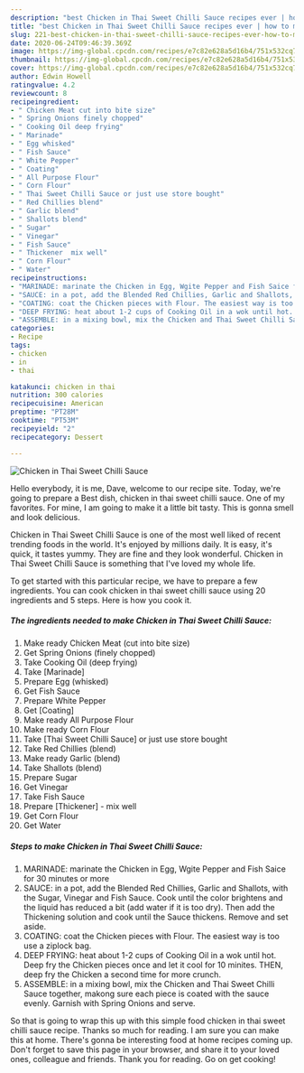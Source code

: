 ```yaml
---
description: "best Chicken in Thai Sweet Chilli Sauce recipes ever | how to make the best Chicken in Thai Sweet Chilli Sauce"
title: "best Chicken in Thai Sweet Chilli Sauce recipes ever | how to make the best Chicken in Thai Sweet Chilli Sauce"
slug: 221-best-chicken-in-thai-sweet-chilli-sauce-recipes-ever-how-to-make-the-best-chicken-in-thai-sweet-chilli-sauce
date: 2020-06-24T09:46:39.369Z
image: https://img-global.cpcdn.com/recipes/e7c82e628a5d16b4/751x532cq70/chicken-in-thai-sweet-chilli-sauce-recipe-main-photo.jpg
thumbnail: https://img-global.cpcdn.com/recipes/e7c82e628a5d16b4/751x532cq70/chicken-in-thai-sweet-chilli-sauce-recipe-main-photo.jpg
cover: https://img-global.cpcdn.com/recipes/e7c82e628a5d16b4/751x532cq70/chicken-in-thai-sweet-chilli-sauce-recipe-main-photo.jpg
author: Edwin Howell
ratingvalue: 4.2
reviewcount: 8
recipeingredient:
- " Chicken Meat cut into bite size"
- " Spring Onions finely chopped"
- " Cooking Oil deep frying"
- " Marinade"
- " Egg whisked"
- " Fish Sauce"
- " White Pepper"
- " Coating"
- " All Purpose Flour"
- " Corn Flour"
- " Thai Sweet Chilli Sauce or just use store bought"
- " Red Chillies blend"
- " Garlic blend"
- " Shallots blend"
- " Sugar"
- " Vinegar"
- " Fish Sauce"
- " Thickener  mix well"
- " Corn Flour"
- " Water"
recipeinstructions:
- "MARINADE: marinate the Chicken in Egg, Wgite Pepper and Fish Saice for 30 minutes or more"
- "SAUCE: in a pot, add the Blended Red Chillies, Garlic and Shallots, with the Sugar, Vinegar and Fish Sauce. Cook until the color brightens and the liquid has reduced a bit (add water if it is too dry). Then add the Thickening solution and cook until the Sauce thickens. Remove and set aside."
- "COATING: coat the Chicken pieces with Flour. The easiest way is too use a ziplock bag."
- "DEEP FRYING: heat about 1-2 cups of Cooking Oil in a wok until hot. Deep fry the Chicken pieces once and let it cool for 10 minites. THEN, deep fry the Chicken a second time for more crunch."
- "ASSEMBLE: in a mixing bowl, mix the Chicken and Thai Sweet Chilli Sauce together, makong sure each piece is coated with the sauce evenly. Garnish with Spring Onions and serve."
categories:
- Recipe
tags:
- chicken
- in
- thai

katakunci: chicken in thai 
nutrition: 300 calories
recipecuisine: American
preptime: "PT28M"
cooktime: "PT53M"
recipeyield: "2"
recipecategory: Dessert

---
```



![Chicken in Thai Sweet Chilli Sauce](https://img-global.cpcdn.com/recipes/e7c82e628a5d16b4/751x532cq70/chicken-in-thai-sweet-chilli-sauce-recipe-main-photo.jpg)

Hello everybody, it is me, Dave, welcome to our recipe site. Today, we're going to prepare a Best dish, chicken in thai sweet chilli sauce. One of my favorites. For mine, I am going to make it a little bit tasty. This is gonna smell and look delicious.

Chicken in Thai Sweet Chilli Sauce is one of the most well liked of recent trending foods in the world. It's enjoyed by millions daily. It is easy, it's quick, it tastes yummy. They are fine and they look wonderful. Chicken in Thai Sweet Chilli Sauce is something that I've loved my whole life.




To get started with this particular recipe, we have to prepare a few ingredients. You can cook chicken in thai sweet chilli sauce using 20 ingredients and 5 steps. Here is how you cook it.

<!--inarticleads1-->

##### The ingredients needed to make Chicken in Thai Sweet Chilli Sauce:

1. Make ready  Chicken Meat (cut into bite size)
1. Get  Spring Onions (finely chopped)
1. Take  Cooking Oil (deep frying)
1. Take  [Marinade]
1. Prepare  Egg (whisked)
1. Get  Fish Sauce
1. Prepare  White Pepper
1. Get  [Coating]
1. Make ready  All Purpose Flour
1. Make ready  Corn Flour
1. Take  [Thai Sweet Chilli Sauce] or just use store bought
1. Take  Red Chillies (blend)
1. Make ready  Garlic (blend)
1. Take  Shallots (blend)
1. Prepare  Sugar
1. Get  Vinegar
1. Take  Fish Sauce
1. Prepare  [Thickener] - mix well
1. Get  Corn Flour
1. Get  Water




<!--inarticleads2-->

##### Steps to make Chicken in Thai Sweet Chilli Sauce:

1. MARINADE: marinate the Chicken in Egg, Wgite Pepper and Fish Saice for 30 minutes or more
1. SAUCE: in a pot, add the Blended Red Chillies, Garlic and Shallots, with the Sugar, Vinegar and Fish Sauce. Cook until the color brightens and the liquid has reduced a bit (add water if it is too dry). Then add the Thickening solution and cook until the Sauce thickens. Remove and set aside.
1. COATING: coat the Chicken pieces with Flour. The easiest way is too use a ziplock bag.
1. DEEP FRYING: heat about 1-2 cups of Cooking Oil in a wok until hot. Deep fry the Chicken pieces once and let it cool for 10 minites. THEN, deep fry the Chicken a second time for more crunch.
1. ASSEMBLE: in a mixing bowl, mix the Chicken and Thai Sweet Chilli Sauce together, makong sure each piece is coated with the sauce evenly. Garnish with Spring Onions and serve.




So that is going to wrap this up with this simple food chicken in thai sweet chilli sauce recipe. Thanks so much for reading. I am sure you can make this at home. There's gonna be interesting food at home recipes coming up. Don't forget to save this page in your browser, and share it to your loved ones, colleague and friends. Thank you for reading. Go on get cooking!
